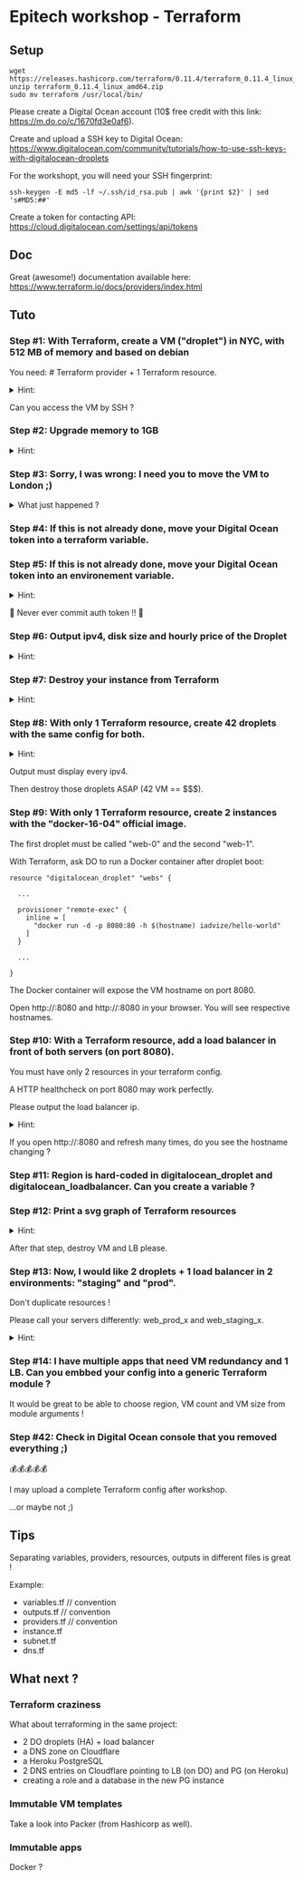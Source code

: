 # Epitech workshop - Terraform

## Setup

```
wget https://releases.hashicorp.com/terraform/0.11.4/terraform_0.11.4_linux_amd64.zip
unzip terraform_0.11.4_linux_amd64.zip
sudo mv terraform /usr/local/bin/
```

Please create a Digital Ocean account (10$ free credit with this link: https://m.do.co/c/1670fd3e0af6).

Create and upload a SSH key to Digital Ocean: https://www.digitalocean.com/community/tutorials/how-to-use-ssh-keys-with-digitalocean-droplets

For the workshopt, you will need your SSH fingerprint:

```
ssh-keygen -E md5 -lf ~/.ssh/id_rsa.pub | awk '{print $2}' | sed 's#MD5:##'
```

Create a token for contacting API: https://cloud.digitalocean.com/settings/api/tokens

## Doc

Great (awesome!) documentation available here: https://www.terraform.io/docs/providers/index.html

## Tuto

### Step #1: With Terraform, create a VM ("droplet") in NYC, with 512 MB of memory and based on debian

You need: # Terraform provider + 1 Terraform resource.

<details>
  <summary>Hint:</summary>

  ```
  # first
  terraform init
  # then
  terraform plan
  terraform apply
  ```

</details>

Can you access the VM by SSH ?

### Step #2: Upgrade memory to 1GB

<details>
  <summary>Hint:</summary>

  ```
  terraform plan
  terraform apply
  ```

</details>

### Step #3: Sorry, I was wrong: I need you to move the VM to London ;)

<details>
  <summary>What just happened ?</summary>
  Droplet has been flagged for remove+create ("forces new resource").
</details>

### Step #4: If this is not already done, move your Digital Ocean token into a terraform variable.

### Step #5: If this is not already done, move your Digital Ocean token into an environement variable.

<details>
  <summary>Hint:</summary>

  RTFM:

  https://www.terraform.io/docs/configuration/environment-variables.html

  ![](http://grammota.com/sites/default/files/2017-07/shto-takoe-rtfm-2.jpg)
</details>

🙏 Never ever commit auth token !! 🙏

### Step #6: Output ipv4, disk size and hourly price of the Droplet

<details>
  <summary>Hint:</summary>

  RTFM:

  https://www.terraform.io/docs/providers/do/r/droplet.html

  ```
  terraform output
  ```

  ![](http://i0.kym-cdn.com/photos/images/original/000/131/662/22711800_646849b145.jpg)

</details>

### Step #7: Destroy your instance from Terraform

<details>
  <summary>Hint:</summary>

  RTFM

  ```
  terraform help
  ```

  ![](https://static1.squarespace.com/static/54bcbd06e4b060f2e987ebbe/t/56fea9a44d088ed7bb3334af/1459530161285/)

</details>

### Step #8: With only 1 Terraform resource, create 42 droplets with the same config for both.

<details>
  <summary>Hint:</summary>

  ![](https://media.giphy.com/media/iM2zk4rboByQE/giphy.gif)

</details>

Output must display every ipv4.

Then destroy those droplets ASAP (42 VM == $$$).

### Step #9: With only 1 Terraform resource, create 2 instances with the "docker-16-04" official image.

The first droplet must be called "web-0" and the second "web-1".

With Terraform, ask DO to run a Docker container after droplet boot:

```
resource "digitalocean_droplet" "webs" {

  ...

  provisioner "remote-exec" {
    inline = [
      "docker run -d -p 8080:80 -h $(hostname) iadvize/hello-world"
    ]
  }

  ...

}
```

The Docker container will expose the VM hostname on port 8080.

Open http://<ip-web-0>:8080 and http://<ip-web-1>:8080 in your browser. You will see respective hostnames.

### Step #10: With a Terraform resource, add a load balancer in front of both servers (on port 8080).

You must have only 2 resources in your terraform config.

A HTTP healthcheck on port 8080 may work perfectly.

Please output the load balancer ip.

<details>
  <summary>Hint:</summary>

  ```
  digitalocean_loadbalancer
  ```

</details>

If you open http://<load-balancer-ip>:8080 and refresh many times, do you see the hostname changing ?

### Step #11: Region is hard-coded in digitalocean_droplet and digitalocean_loadbalancer. Can you create a variable ?

### Step #12: Print a svg graph of Terraform resources

<details>
  <summary>Hint:</summary>

  ```
  terraform graph --help
  ```

  https://www.terraform.io/docs/commands/graph.html
</details>

After that step, destroy VM and LB please.

### Step #13: Now, I would like 2 droplets + 1 load balancer in 2 environments: "staging" and "prod".

Don't duplicate resources !

Please call your servers differently: web_prod_x and web_staging_x.

<details>
  <summary>Hint:</summary>

  ```
  terraform workspace --help
  ```

  and

  ```
  ${terraform.workspace}
  ```

</details>

### Step #14: I have multiple apps that need VM redundancy and 1 LB. Can you embbed your config into a generic Terraform module ?

It would be great to be able to choose region, VM count and VM size from module arguments !

### Step #42: Check in Digital Ocean console that you removed everything ;)

💰💰💰💰💰

I may upload a complete Terraform config after workshop.

...or maybe not ;)

## Tips

Separating variables, providers, resources, outputs in different files is great !

Example:
- variables.tf  // convention
- outputs.tf    // convention
- providers.tf  // convention
- instance.tf
- subnet.tf
- dns.tf

## What next ?

### Terraform craziness

What about terraforming in the same project:
- 2 DO droplets (HA) + load balancer
- a DNS zone on Cloudflare
- a Heroku PostgreSQL
- 2 DNS entries on Cloudflare pointing to LB (on DO) and PG (on Heroku)
- creating a role and a database in the new PG instance

### Immutable VM templates

Take a look into Packer (from Hashicorp as well).

### Immutable apps

Docker ?

